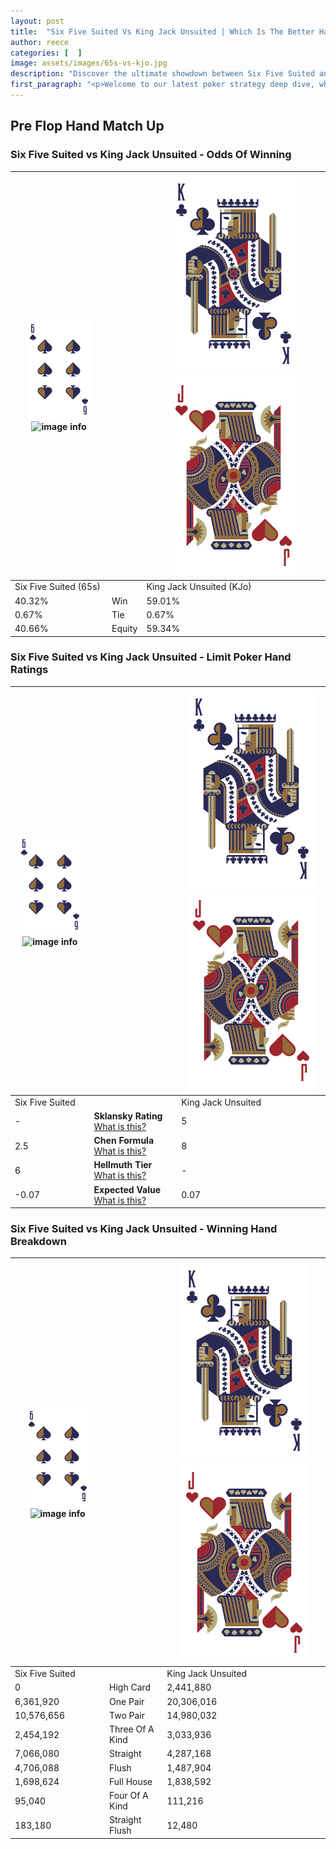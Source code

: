 ```yaml
---
layout: post
title:  "Six Five Suited Vs King Jack Unsuited | Which Is The Better Hand In Poker? A Complete Guide"
author: reece
categories: [  ]
image: assets/images/65s-vs-kjo.jpg
description: "Discover the ultimate showdown between Six Five Suited and King Jack Unsuited in poker! Uncover the odds, strategies, and scenarios where one hand triumphs over the other. Get ready to up your poker game with this thrilling analysis."
first_paragraph: "<p>Welcome to our latest poker strategy deep dive, where we're pitting two distinct hands against each other in a high-stakes showdown: Six Five Suited vs King Jack Unsuited.</p><p>In the dynamic world of poker, every decision counts, and knowing which hand holds the upper hand is key to your success at the table.</p><p>In this article, we'll dissect these two hands, explore the scenarios where one dominates the other, and equip you with the knowledge to make strategic choices that can tip the odds in your favor.</p><p>Get ready to unravel the intriguing dynamics of these poker hands and elevate your game to new heights.</p>"
---
```




[comment]: # (sp0)

## Pre Flop Hand Match Up

<div class="table hand-ratings" markdown="1"> 



### Six Five Suited vs King Jack Unsuited - Odds Of Winning


    
| ![image info](assets/images/hand1/6.png) ![image info](assets/images/hand1/5s.png) |  | ![image info](assets/images/hand2/K.png) ![image info](assets/images/hand2/Jo.png) |
| -------- | -------- | -------- |
| Six Five Suited (65s) |  | King Jack Unsuited (KJo) |
| 40.32% | Win | 59.01% |
| 0.67% | Tie | 0.67% |
| 40.66% | Equity | 59.34% |




[comment]: # (sp1)



### Six Five Suited vs King Jack Unsuited - Limit Poker Hand Ratings


    
| ![image info](assets/images/hand1/6.png) ![image info](assets/images/hand1/5s.png) |  | ![image info](assets/images/hand2/K.png) ![image info](assets/images/hand2/Jo.png) |
| -------- | -------- | -------- |
| Six Five Suited |  | King Jack Unsuited |
| - | **Sklansky Rating** [What is this?](/sklansky-rating-explained) | 5 |
| 2.5 | **Chen Formula** [What is this?](/chen-formula-explained) | 8 |
| 6 | **Hellmuth Tier** [What is this?](/Hellmuth-tier-explained) | - |
| -0.07 | **Expected Value** [What is this?](/expected-value-explained) | 0.07 |




[comment]: # (sp2)



### Six Five Suited vs King Jack Unsuited - Winning Hand Breakdown


    
| ![image info](assets/images/hand1/6.png) ![image info](assets/images/hand1/5s.png) |  | ![image info](assets/images/hand2/K.png) ![image info](assets/images/hand2/Jo.png) |
| -------- | -------- | -------- |
| Six Five Suited |  | King Jack Unsuited |
| 0 | High Card | 2,441,880 |
| 6,361,920 | One Pair | 20,306,016 |
| 10,576,656 | Two Pair | 14,980,032 |
| 2,454,192 | Three Of A Kind | 3,033,936 |
| 7,066,080 | Straight | 4,287,168 |
| 4,706,088 | Flush | 1,487,904 |
| 1,698,624 | Full House | 1,838,592 |
| 95,040 | Four Of A Kind | 111,216 |
| 183,180 | Straight Flush | 12,480 |




[comment]: # (sp3)



</div>

[comment]: # (sp4)



[comment]: # (sp5)

